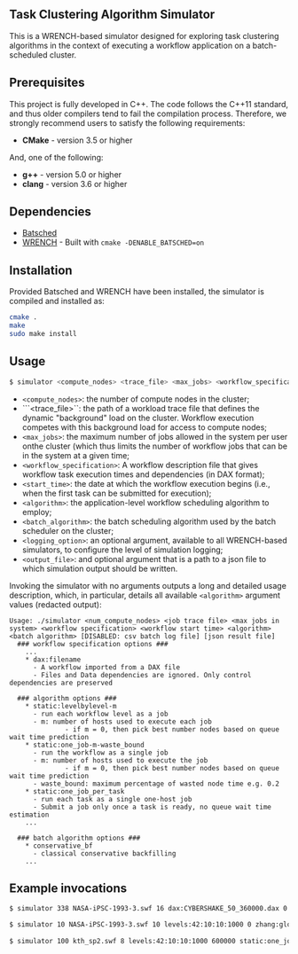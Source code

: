 ## Task Clustering Algorithm Simulator

This is a WRENCH-based simulator designed for exploring task clustering algorithms in  the context of executing a workflow application on a batch-scheduled cluster.

## Prerequisites

This project is fully developed in C++. The code follows the C++11 standard, and thus older 
compilers tend to fail the compilation process. Therefore, we strongly recommend
users to satisfy the following requirements:

- **CMake** - version 3.5 or higher
  
And, one of the following:
- **g++** - version 5.0 or higher
- **clang** - version 3.6 or higher

## Dependencies

- [Batsched](https://gitlab.inria.fr/batsim/batsched)
- [WRENCH](https://github.com/wrench-project/wrench) - Built with  ```cmake -DENABLE_BATSCHED=on```

## Installation

Provided Batsched and WRENCH have been installed, the simulator is
compiled and installed as:

```bash
cmake .
make
sudo make install
```

## Usage

```bash
$ simulator <compute_nodes> <trace_file> <max_jobs> <workflow_specification> <start_time> <algorithm> <batch_algorithm> [<logging_option>] <output_file>]
```

  - ```<compute_nodes>```: the number of compute nodes in the cluster;
  - ```<trace_file>``: the path of a workload trace file that defines the dynamic "background" load on the cluster. Workflow execution competes with this background load for access to compute nodes;
  - ```<max_jobs>```: the maximum number of jobs allowed in the system per user onthe cluster (which thus limits the number of workflow jobs  that can be in the system at  a given time;
  - ```<workflow_specification>```: A workflow description file that gives workflow task execution times and dependencies (in DAX format);
  - ```<start_time>```: the date at which the workflow execution begins (i.e., when the first task can be submitted for execution);
  - ```<algorithm>```: the application-level workflow scheduling algorithm to employ;
  - ```<batch_algorithm>```: the batch scheduling algorithm used by the batch scheduler on the cluster;
  - ```<logging_option>```: an optional argument, available to all WRENCH-based simulators, to configure the level of simulation logging;
  - ```<output_file>```: and optional argument that is a path to a json file to which simulation output should be written.

Invoking the simulator with no arguments outputs a long and detailed usage description, which, in particular, details all available ```<algorithm>``` argument values (redacted output):

```
Usage: ./simulator <num_compute_nodes> <job trace file> <max jobs in system> <workflow specification> <workflow start time> <algorithm> <batch algorithm> [DISABLED: csv batch log file] [json result file]
  ### workflow specification options ###
	...
    * dax:filename
      - A workflow imported from a DAX file
      - Files and Data dependencies are ignored. Only control dependencies are preserved

  ### algorithm options ###
    * static:levelbylevel-m
      - run each workflow level as a job
      - m: number of hosts used to execute each job
              - if m = 0, then pick best number nodes based on queue wait time prediction
    * static:one_job-m-waste_bound
      - run the workflow as a single job
      - m: number of hosts used to execute the job
              - if m = 0, then pick best number nodes based on queue wait time prediction
      - waste_bound: maximum percentage of wasted node time e.g. 0.2
    * static:one_job_per_task
      - run each task as a single one-host job
      - Submit a job only once a task is ready, no queue wait time estimation
	...

  ### batch algorithm options ###
    * conservative_bf
      - classical conservative backfilling
    ...

```

 
## Example invocations
```bash
$ simulator 338 NASA-iPSC-1993-3.swf 16 dax:CYBERSHAKE_50_360000.dax 0 glume:1:0 conservative_bf --wrench-no-log

$ simulator 10 NASA-iPSC-1993-3.swf 10 levels:42:10:10:1000 0 zhang:global:bsearch:prediction conservative_bf --log=root.threshold:critical --log=zhang_clustering_wms.threshold=info
  
$ simulator 100 kth_sp2.swf 8 levels:42:10:10:1000 600000 static:one_job-0-1 conservative_bf out.json
```
